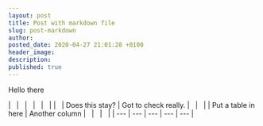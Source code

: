 ```yaml
---
layout: post
title: Post with markdown file
slug: post-markdown
author:
posted_date: 2020-04-27 21:01:28 +0100
header_image:
description:
published: true
---
```


Hello there

| &nbsp; | &nbsp; | &nbsp; | &nbsp; | &nbsp; |
| &nbsp; | Does this stay? | Got to check really. | &nbsp; | &nbsp; |
| Put a table in here | Another column | &nbsp; | &nbsp; | &nbsp; |
| --- | --- | --- | --- | --- |

&nbsp;